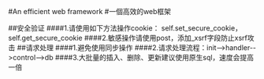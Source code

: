 #An efficient web framework
#一個高效的web框架

##安全验证
####1.请使用如下方法操作cookie：
self.set_secure_cookie，
self.get_secure_cookie
####2.敏感操作请使用post，添加_xsrf字段防止xsrf攻击
##请求处理
####1.避免使用同步操作
####2.请求处理流程：init-->handler-->control-->db
####3.大批量的插入、删除、更新建议使用原生sql，速度会提高一倍



